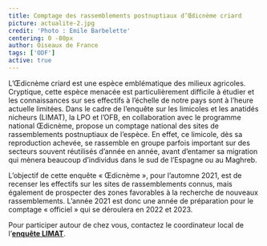 ```yaml
---
title: Comptage des rassemblements postnuptiaux d’Œdicnème criard
picture: actualite-2.jpg
credit: 'Photo : Emile Barbelette'
centering: 0 -80px
author: Oiseaux de France
tags: ['ODF']
active: true
---
```


L’Œdicnème criard est une espèce emblématique des milieux agricoles. Cryptique, cette espèce menacée est particulièrement difficile à étudier et les connaissances sur ses effectifs à l’échelle de notre pays sont à l’heure actuelle limitées. Dans le cadre de l’enquête sur les limicoles et les anatidés nicheurs (LIMAT), la LPO et l’OFB, en collaboration avec le programme national Œdicnème, propose un comptage national des sites de rassemblements postnuptiaux de l’espèce. En effet, ce limicole, dès sa reproduction achevée, se rassemble en groupe parfois important sur des secteurs souvent réutilisés d’année en année, avant d’entamer sa migration qui mènera beaucoup d’individus dans le sud de l’Espagne ou au Maghreb.

L’objectif de cette enquête « Œdicnème », pour l’automne 2021, est de recenser les effectifs sur les sites de rassemblements connus, mais également de prospecter des zones favorables à la recherche de nouveaux rassemblements. L’année 2021 est donc une année de préparation pour le comptage « officiel » qui se déroulera en 2022 et 2023.

Pour participer autour de chez vous, contactez le coordinateur local de l’**[enquête LIMAT](https://www.faune-france.org/index.php?m_id=20161)**.
